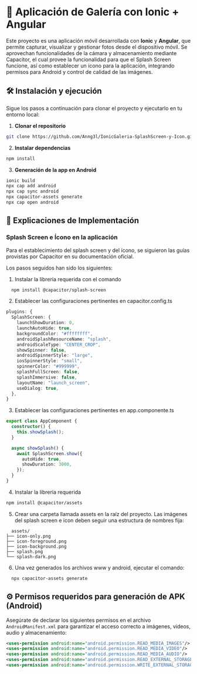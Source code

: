 # 📸 Aplicación de Galería con Ionic + Angular

Este proyecto es una aplicación móvil desarrollada con **Ionic** y **Angular**, que permite capturar, visualizar y gestionar fotos desde el dispositivo móvil. Se aprovechan funcionalidades de la cámara y almacenamiento mediante Capacitor, el cual provee la funcionalidad para que el Splash Screen funcione, así como establecer un ícono para la aplicación, integrando permisos para Android y control de calidad de las imágenes.

## 🛠️ Instalación y ejecución

Sigue los pasos a continuación para clonar el proyecto y ejecutarlo en tu entorno local:

1. **Clonar el repositorio**

```bash
git clone https://github.com/Anng3l/IonicGaleria-SplashScreen-y-Icon.git
```
2. **Instalar dependencias**
```bash
npm install
```
3. **Generación de la app en Android**
```bash
ionic build
npx cap add android
npx cap sync android
npx capacitor-assets generate
npx cap open android
```

## 🧠 Explicaciones de Implementación

### Splash Screen e Ícono en la aplicación

Para el establecimiento del splash screen y del ícono, se siguieron las guías provistas por Capacitor en su documentación oficial.

Los pasos seguidos han sido los siguientes:

  1. Instalar la librería requerida con el comando
  
  ```bash 
    npm install @capacitor/splash-screen 
  ```

  2. Establecer las configuraciones pertinentes en capacitor.config.ts
  ```ts
  plugins: {
    SplashScreen: {
      launchShowDuration: 0,
      launchAutoHide: true,
      backgroundColor: "#ffffffff",
      androidSplashResourceName: "splash",
      androidScaleType: "CENTER_CROP",
      showSpinner: false,
      androidSpinnerStyle: "large",
      iosSpinnerStyle: "small",
      spinnerColor: "#999999",
      splashFullScreen: false,
      splashImmersive: false,
      layoutName: "launch_screen",
      useDialog: true,
    },
  }
  ```


  3. Establecer las configuraciones pertinentes en app.componente.ts
  ```ts
  export class AppComponent {
    constructor() {
      this.showSplash();
    }

    async showSplash() {
      await SplashScreen.show({
        autoHide: true,
        showDuration: 3000,
      });
    }
  }
  ```

  4. Instalar la librería requerida
  ```bash 
  npm install @capacitor/assets
  ```

  5. Crear una carpeta llamada assets en la raíz del proyecto. Las imágenes del splash screen e icon deben seguir una estructura de nombres fija:
  ```
    assets/
  ├── icon-only.png
  ├── icon-foreground.png
  ├── icon-background.png
  ├── splash.png
  └── splash-dark.png
  ```

  6. Una vez generados los archivos www y android, ejecutar el comando:
  ```bash 
    npx capacitor-assets generate
  ```


## ⚙️ Permisos requeridos para generación de APK (Android)

Asegúrate de declarar los siguientes permisos en el archivo `AndroidManifest.xml` para garantizar el acceso correcto a imágenes, videos, audio y almacenamiento:

```xml
<uses-permission android:name="android.permission.READ_MEDIA_IMAGES"/>
<uses-permission android:name="android.permission.READ_MEDIA_VIDEO"/>
<uses-permission android:name="android.permission.READ_MEDIA_AUDIO"/>
<uses-permission android:name="android.permission.READ_EXTERNAL_STORAGE"/>
<uses-permission android:name="android.permission.WRITE_EXTERNAL_STORAGE"/>
```
